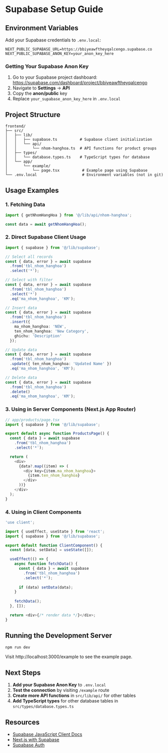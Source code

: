 # Supabase Setup Guide

## Environment Variables

Add your Supabase credentials to `.env.local`:

```env
NEXT_PUBLIC_SUPABASE_URL=https://bbiyeawftheyqalcengo.supabase.co
NEXT_PUBLIC_SUPABASE_ANON_KEY=your_anon_key_here
```

### Getting Your Supabase Anon Key

1. Go to your Supabase project dashboard: https://supabase.com/dashboard/project/bbiyeawftheyqalcengo
2. Navigate to **Settings** → **API**
3. Copy the **anon/public** key
4. Replace `your_supabase_anon_key_here` in `.env.local`

## Project Structure

```
frontend/
├── src/
│   ├── lib/
│   │   ├── supabase.ts          # Supabase client initialization
│   │   └── api/
│   │       └── nhom-hanghoa.ts  # API functions for product groups
│   ├── types/
│   │   └── database.types.ts    # TypeScript types for database
│   └── app/
│       └── example/
│           └── page.tsx          # Example page using Supabase
└── .env.local                    # Environment variables (not in git)
```

## Usage Examples

### 1. Fetching Data

```typescript
import { getNhomHangHoa } from '@/lib/api/nhom-hanghoa';

const data = await getNhomHangHoa();
```

### 2. Direct Supabase Client Usage

```typescript
import { supabase } from '@/lib/supabase';

// Select all records
const { data, error } = await supabase
  .from('tbl_nhom_hanghoa')
  .select('*');

// Select with filter
const { data, error } = await supabase
  .from('tbl_nhom_hanghoa')
  .select('*')
  .eq('ma_nhom_hanghoa', 'KM');

// Insert data
const { data, error } = await supabase
  .from('tbl_nhom_hanghoa')
  .insert({
    ma_nhom_hanghoa: 'NEW',
    ten_nhom_hanghoa: 'New Category',
    ghichu: 'Description'
  });

// Update data
const { data, error } = await supabase
  .from('tbl_nhom_hanghoa')
  .update({ ten_nhom_hanghoa: 'Updated Name' })
  .eq('ma_nhom_hanghoa', 'KM');

// Delete data
const { data, error } = await supabase
  .from('tbl_nhom_hanghoa')
  .delete()
  .eq('ma_nhom_hanghoa', 'KM');
```

### 3. Using in Server Components (Next.js App Router)

```typescript
// app/products/page.tsx
import { supabase } from '@/lib/supabase';

export default async function ProductsPage() {
  const { data } = await supabase
    .from('tbl_nhom_hanghoa')
    .select('*');

  return (
    <div>
      {data?.map((item) => (
        <div key={item.ma_nhom_hanghoa}>
          {item.ten_nhom_hanghoa}
        </div>
      ))}
    </div>
  );
}
```

### 4. Using in Client Components

```typescript
'use client';

import { useEffect, useState } from 'react';
import { supabase } from '@/lib/supabase';

export default function ClientComponent() {
  const [data, setData] = useState([]);

  useEffect(() => {
    async function fetchData() {
      const { data } = await supabase
        .from('tbl_nhom_hanghoa')
        .select('*');
      
      if (data) setData(data);
    }
    
    fetchData();
  }, []);

  return <div>{/* render data */}</div>;
}
```

## Running the Development Server

```bash
npm run dev
```

Visit http://localhost:3000/example to see the example page.

## Next Steps

1. **Add your Supabase Anon Key** to `.env.local`
2. **Test the connection** by visiting `/example` route
3. **Create more API functions** in `src/lib/api/` for other tables
4. **Add TypeScript types** for other database tables in `src/types/database.types.ts`

## Resources

- [Supabase JavaScript Client Docs](https://supabase.com/docs/reference/javascript)
- [Next.js with Supabase](https://supabase.com/docs/guides/getting-started/quickstarts/nextjs)
- [Supabase Auth](https://supabase.com/docs/guides/auth)
